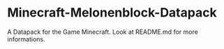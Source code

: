 # Minecraft-Melonenblock-Datapack
A Datapack for the Game Minecraft. Look at README.md for more informations.
